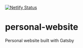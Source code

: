 [![Netlify Status](https://api.netlify.com/api/v1/badges/3f165d03-3a16-448c-b4f4-cdb01950c72c/deploy-status)](https://app.netlify.com/sites/javierbrea/deploys)

# personal-website

Personal website built with Gatsby
